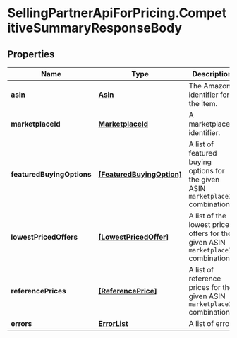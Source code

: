 # SellingPartnerApiForPricing.CompetitiveSummaryResponseBody

## Properties
Name | Type | Description | Notes
------------ | ------------- | ------------- | -------------
**asin** | [**Asin**](Asin.md) | The Amazon identifier for the item. | 
**marketplaceId** | [**MarketplaceId**](MarketplaceId.md) | A marketplace identifier. | 
**featuredBuyingOptions** | [**[FeaturedBuyingOption]**](FeaturedBuyingOption.md) | A list of featured buying options for the given ASIN `marketplaceId` combination. | [optional] 
**lowestPricedOffers** | [**[LowestPricedOffer]**](LowestPricedOffer.md) | A list of the lowest priced offers for the given ASIN `marketplaceId` combination. | [optional] 
**referencePrices** | [**[ReferencePrice]**](ReferencePrice.md) | A list of reference prices for the given ASIN `marketplaceId` combination. | [optional] 
**errors** | [**ErrorList**](ErrorList.md) | A list of errors | [optional] 


